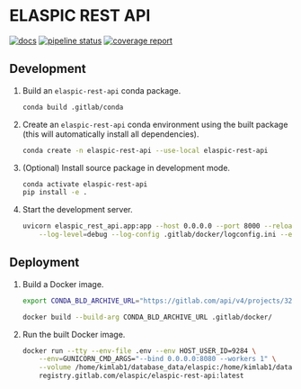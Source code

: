 # ELASPIC REST API

[![docs](https://img.shields.io/badge/docs-v0.1.3-blue.svg)](https://elaspic.gitlab.io/elaspic-rest-api/v0.1.3/)
[![pipeline status](https://gitlab.com/elaspic/elaspic-rest-api/badges/v0.1.3/pipeline.svg)](https://gitlab.com/elaspic/elaspic-rest-api/commits/v0.1.3/)
[![coverage report](https://gitlab.com/elaspic/elaspic-rest-api/badges/v0.1.3/coverage.svg?job=docs)](https://elaspic.gitlab.io/elaspic-rest-api/v0.1.3/htmlcov/)

## Development

1. Build an `elaspic-rest-api` conda package.

    ```bash
    conda build .gitlab/conda
    ```

1. Create an `elaspic-rest-api` conda environment using the built package (this will automatically install all dependencies).

    ```bash
    conda create -n elaspic-rest-api --use-local elaspic-rest-api
    ```

1. (Optional) Install source package in development mode.

    ```bash
    conda activate elaspic-rest-api
    pip install -e .
    ```

1. Start the development server.

    ```bash
    uvicorn elaspic_rest_api.app:app --host 0.0.0.0 --port 8000 --reload \
        --log-level=debug --log-config .gitlab/docker/logconfig.ini --env-file .env
    ```

## Deployment

1. Build a Docker image.

    ```bash
    export CONDA_BLD_ARCHIVE_URL="https://gitlab.com/api/v4/projects/3259401/jobs/artifacts/master/download?job=build"

    docker build --build-arg CONDA_BLD_ARCHIVE_URL .gitlab/docker/
    ```

1. Run the built Docker image.

    ```bash
    docker run --tty --env-file .env --env HOST_USER_ID=9284 \
        --env=GUNICORN_CMD_ARGS="--bind 0.0.0.0:8080 --workers 1" \
        --volume /home/kimlab1/database_data/elaspic:/home/kimlab1/database_data/elaspic:rw \
        registry.gitlab.com/elaspic/elaspic-rest-api:latest
    ```
